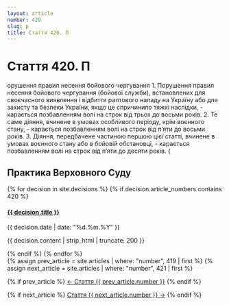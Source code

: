 ```yaml
---
layout: article
number: 420
slug: p
title: Стаття 420. П
---
```


# Стаття 420. П

орушення правил несення бойового чергування 1. Порушення правил несення бойового чергування (бойової служби), встановлених для своєчасного виявлення і відбиття раптового нападу на Україну або для захисту та безпеки України, якщо це спричинило тяжкі наслідки, - карається позбавленням волі на строк від трьох до восьми років. 2. Те саме діяння, вчинене в умовах особливого періоду, крім воєнного стану, - карається позбавленням волі на строк від п’яти до восьми років. 3. Діяння, передбачене частиною першою цієї статті, вчинене в умовах воєнного стану або в бойовій обстановці, - карається позбавленням волі на строк від п’яти до десяти років. {

## Практика Верховного Суду

<div class="decisions-container">
{% for decision in site.decisions %}
  {% if decision.article_numbers contains 420 %}
    <div class="decision-item">
      <h4><a href="{{ decision.url }}">{{ decision.title }}</a></h4>
      <p class="decision-date">{{ decision.date | date: "%d.%m.%Y" }}</p>
      <p class="decision-excerpt">{{ decision.content | strip_html | truncate: 200 }}</p>
    </div>
  {% endif %}
{% endfor %}
</div>

<div class="article-navigation">
  {% assign prev_article = site.articles | where: "number", 419 | first %}
  {% assign next_article = site.articles | where: "number", 421 | first %}
  
  {% if prev_article %}
    <a href="{{ prev_article.url }}" class="prev-article">← Стаття {{ prev_article.number }}</a>
  {% endif %}
  
  {% if next_article %}
    <a href="{{ next_article.url }}" class="next-article">Стаття {{ next_article.number }} →</a>
  {% endif %}
</div>
